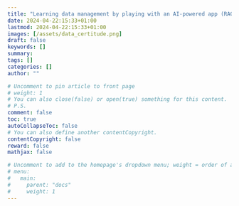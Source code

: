 ```yaml
---
title: "Learning data management by playing with an AI-powered app (RAG-based)."
date: 2024-04-22:15:33+01:00
lastmod: 2024-04-22:15:33+01:00
images: [/assets/data_certitude.png]
draft: false
keywords: []
summary: 
tags: []
categories: []
author: ""

# Uncomment to pin article to front page
# weight: 1
# You can also close(false) or open(true) something for this content.
# P.S.
comment: false
toc: true
autoCollapseToc: false
# You can also define another contentCopyright.
contentCopyright: false
reward: false
mathjax: false

# Uncomment to add to the homepage's dropdown menu; weight = order of article
# menu:
#   main:
#     parent: "docs"
#     weight: 1
---
```



